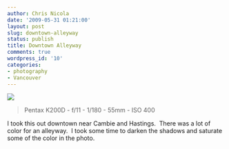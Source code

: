```yaml
---
author: Chris Nicola
date: '2009-05-31 01:21:00'
layout: post
slug: downtown-alleyway
status: publish
title: Downtown Alleyway
comments: true
wordpress_id: '10'
categories:
- photography
- Vancouver
---
```


![][1]

> Pentax K200D - f/11 - 1/180 - 55mm - ISO 400

I took this out downtown near Cambie and Hastings.  There was a lot of color for an alleyway.  I took some time to darken the shadows and saturate some of the color in the photo. 

   [1]: /media/blogs/photo/downtown_alley_blog.jpg

